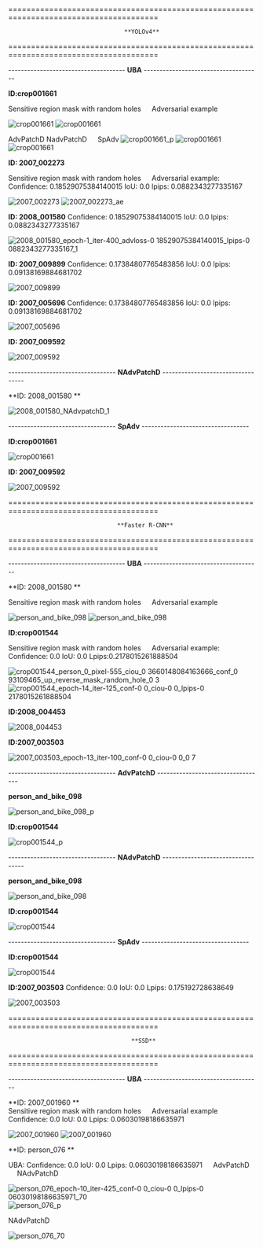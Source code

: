 



=======================================================================================
                                     
                                     **YOLOv4**
                                     
=======================================================================================


-------------------------------------  **UBA**   -------------------------------------


**ID:crop001661**   


Sensitive region mask with random holes     &emsp;       Adversarial example

![crop001661](https://user-images.githubusercontent.com/69624583/229013118-042929a0-46fb-4b93-af4b-9e599db4cb1f.png) ![crop001661](https://user-images.githubusercontent.com/69624583/229013294-27c3c3ca-cc0b-4939-bd19-5e850d2ca041.jpg)



AdvPatchD       NadvPatchD   &emsp;  SpAdv
![crop001661_p](https://user-images.githubusercontent.com/69624583/229013407-4cca08f6-080a-4093-a5c3-85aa1e7a5d2e.jpg) ![crop001661](https://user-images.githubusercontent.com/69624583/229013531-dbf91a04-8119-445f-81e9-9aa47b3d0336.jpg)  ![crop001661](https://user-images.githubusercontent.com/69624583/229047933-1cb56839-a096-49b2-b825-2547c2d3ec3f.jpg)



**ID: 2007_002273** 

Sensitive region mask with random holes    &emsp;  Adversarial example: Confidence: 0.18529075384140015 IoU: 0.0  lpips: 0.0882343277335167


![2007_002273](https://user-images.githubusercontent.com/69624583/229002229-06379118-671a-447d-8118-177c6c0e6a23.jpg)
![2007_002273_ae](https://user-images.githubusercontent.com/69624583/229002294-1f66a38b-7ba0-4739-9122-a3f3b0fa3b76.jpg)




**ID: 2008_001580**   Confidence: 0.18529075384140015 IoU: 0.0  lpips: 0.0882343277335167

![2008_001580_epoch-1_iter-400_advloss-0 18529075384140015_lpips-0 0882343277335167_1](https://user-images.githubusercontent.com/69624583/228114529-3687838f-a979-4051-9c91-d266e6b1075f.jpg)





**ID: 2007_009899**  Confidence: 0.17384807765483856 IoU: 0.0  lpips: 0.09138169884681702

![2007_009899](https://user-images.githubusercontent.com/69624583/229000337-760cb598-68d9-4c71-8dfe-442a0e5c11a4.jpg)





**ID: 2007_005696**  Confidence: 0.17384807765483856 IoU: 0.0  lpips: 0.09138169884681702

![2007_005696](https://user-images.githubusercontent.com/69624583/229001121-8471439c-865b-4f24-9032-0a2e80fb50c2.jpg)





**ID: 2007_009592**


![2007_009592](https://user-images.githubusercontent.com/69624583/229043040-23ec3350-a072-403c-9a04-b75841a77bd1.jpg)







----------------------------------  **NAdvPatchD**  ----------------------------------









**ID: 2008_001580 **

![2008_001580_NAdvpatchD_1](https://user-images.githubusercontent.com/69624583/228114499-4a034bc5-e153-4124-bb38-e24e285f0e7f.jpg)







----------------------------------  **SpAdv**  ----------------------------------



**ID:crop001661**


![crop001661](https://user-images.githubusercontent.com/69624583/229015680-ee35bd2b-e953-418c-a787-591c843ac03f.jpg)


**ID: 2007_009592**


![2007_009592](https://user-images.githubusercontent.com/69624583/229043230-557b3dc0-cfc3-417e-b0dc-b8b569c33697.jpg)



=======================================================================================

                                   **Faster R-CNN**

=======================================================================================




-------------------------------------  **UBA**   -------------------------------------


**ID: 2008_001580 **

Sensitive region mask with random holes  &emsp;  Adversarial example

![person_and_bike_098](https://user-images.githubusercontent.com/69624583/229003948-3a652d8a-317e-4381-b381-c8a6f31b05a5.jpg) ![person_and_bike_098](https://user-images.githubusercontent.com/69624583/229003592-cb36b229-aea8-41ef-9370-d34f6b3199fb.jpg)





**ID:crop001544**

Sensitive region mask with random holes  &emsp;   Adversarial example: Confidence: 0.0  IoU: 0.0  Lpips:0.2178015261888504 

![crop001544_person_0_pixel-555_ciou_0 3660148084163666_conf_0 93109465_up_reverse_mask_random_hole_0 3](https://user-images.githubusercontent.com/69624583/229011600-1780677e-f852-4ce2-929c-6bf880be9c77.png)
![crop001544_epoch-14_iter-125_conf-0 0_ciou-0 0_lpips-0 2178015261888504](https://user-images.githubusercontent.com/69624583/229010715-c96136d1-9581-4300-bcc4-90e00c67e596.jpg)






**ID:2008_004453**

![2008_004453](https://user-images.githubusercontent.com/69624583/229009883-0153833e-787b-4a3a-912f-cb92f8f1b9f9.jpg)




**ID:2007_003503**

![2007_003503_epoch-13_iter-100_conf-0 0_ciou-0 0_0 7](https://user-images.githubusercontent.com/69624583/229020170-bbd82655-5afb-4039-a23d-82a701ebe690.jpg)





----------------------------------  **AdvPatchD**  ----------------------------------



**person_and_bike_098**

![person_and_bike_098_p](https://user-images.githubusercontent.com/69624583/229006603-55ede24f-6a88-4626-b83f-985ff8d151a9.jpg)





**ID:crop001544**

![crop001544_p](https://user-images.githubusercontent.com/69624583/229012166-3c724746-a31b-4862-960f-705bb301fa4c.jpg)





----------------------------------  **NAdvPatchD**  ----------------------------------




**person_and_bike_098**

![person_and_bike_098](https://user-images.githubusercontent.com/69624583/229006811-455c10df-8e65-4a6b-b571-18901ec559d9.jpg)





**ID:crop001544**

![crop001544](https://user-images.githubusercontent.com/69624583/229012025-eb160fc6-9a51-4339-934d-42b4db0b5fb2.jpg)





----------------------------------  **SpAdv**  ----------------------------------




**ID:crop001544**

![crop001544](https://user-images.githubusercontent.com/69624583/229011923-624cd19a-e154-4684-aa97-32658894f2be.jpg)




**ID:2007_003503**    Confidence: 0.0  IoU: 0.0  Lpips: 0.175192728638649

![2007_003503](https://user-images.githubusercontent.com/69624583/229020301-444cfa35-f1c0-4781-8f5b-aaff595b7bcf.jpg)




=======================================================================================

                                       **SSD**

=======================================================================================



-------------------------------------  **UBA**   -------------------------------------



**ID: 2007_001960 **       
Sensitive region mask with random holes    &emsp;  Adversarial example   Confidence: 0.0  IoU: 0.0  Lpips: 0.06030198186635971


![2007_001960](https://user-images.githubusercontent.com/69624583/229041021-46f37f14-3f99-4fa8-8a18-6b04b5afb383.png) ![2007_001960](https://user-images.githubusercontent.com/69624583/229040992-66892802-dbd3-41fe-b9d1-67449c3eb310.jpg)




**ID: person_076 **       
    
UBA: Confidence: 0.0  IoU: 0.0  Lpips: 0.06030198186635971     &emsp;   AdvPatchD      &emsp;    NAdvPatchD

![person_076_epoch-10_iter-425_conf-0 0_ciou-0 0_lpips-0 06030198186635971_70](https://user-images.githubusercontent.com/69624583/229038761-f702c606-4428-48d0-b2c5-fb7366d16645.jpg)
![person_076_p](https://user-images.githubusercontent.com/69624583/229040582-d774e540-49a9-4115-86d5-df70cf486bda.jpg) 


NAdvPatchD

![person_076_70](https://user-images.githubusercontent.com/69624583/229039189-5640bc02-0c47-4085-b1c7-3810370a9564.jpg)












